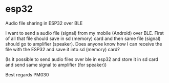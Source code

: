 # esp32
Audio file sharing in ESP32 over BLE

I want to send a audio file (signal) from my mobile (Android) over BLE. First of all that file should save in sd (memory) card and then same file (signal) should go to amplifier (speaker). Does anyone know how I can receive the file with the ESP32 and save it into sd (memory) card?

(Is it possible to send audio files over ble in esp32 and store it in sd card and send same signal to amplifier (for speaker))

Best regards PM030
